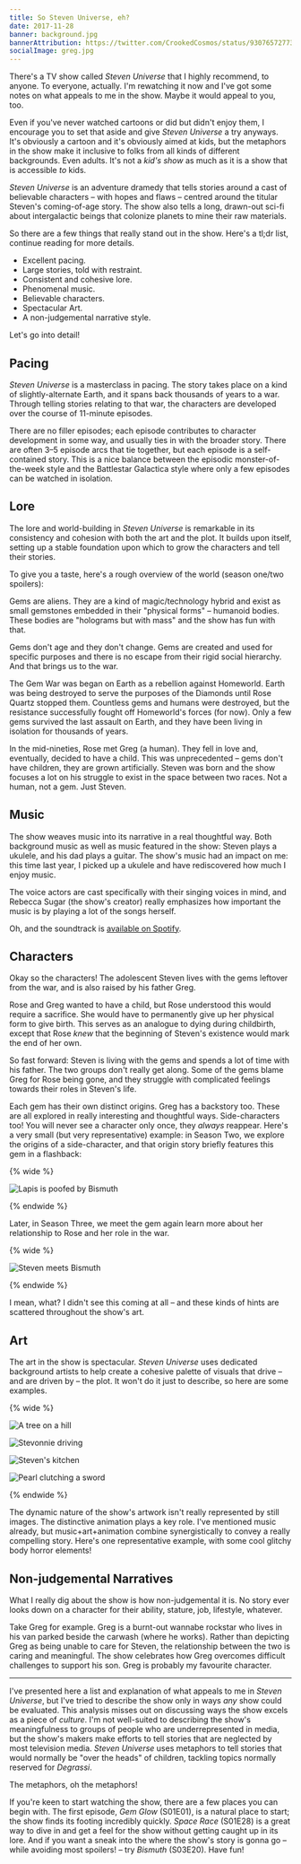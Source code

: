 ```yaml
---
title: So Steven Universe, eh?
date: 2017-11-28
banner: background.jpg
bannerAttribution: https://twitter.com/CrookedCosmos/status/930765727736451072
socialImage: greg.jpg
---
```


There's a TV show called _Steven Universe_ that I highly recommend, to anyone. To everyone, actually. I'm rewatching it now and I've got some notes on what appeals to me in the show. Maybe it would appeal to you, too.

<Tweet tweetID="925891391737143296" />

Even if you've never watched cartoons or did but didn't enjoy them, I encourage you to set that aside and give _Steven Universe_ a try anyways. It's obviously a cartoon and it's obviously aimed at kids, but the metaphors in the show make it inclusive to folks from all kinds of different backgrounds. Even adults. It's not a _kid's show_ as much as it is a show that is accessible _to_ kids.

_Steven Universe_ is an adventure dramedy that tells stories around a cast of believable characters – with hopes and flaws – centred around the titular Steven's coming-of-age story. The show also tells a long, drawn-out sci-fi about intergalactic beings that colonize planets to mine their raw materials.

So there are a few things that really stand out in the show. Here's a tl;dr list, continue reading for more details.

- Excellent pacing.
- Large stories, told with restraint.
- Consistent and cohesive lore.
- Phenomenal music.
- Believable characters.
- Spectacular Art.
- A non-judgemental narrative style.

Let's go into detail!

## Pacing

_Steven Universe_ is a masterclass in pacing. The story takes place on a kind of slightly-alternate Earth, and it spans back thousands of years to a war. Through telling stories relating to that war, the characters are developed over the course of 11-minute episodes.

There are no filler episodes; each episode contributes to character development in some way, and usually ties in with the broader story. There are often 3–5 episode arcs that tie together, but each episode is a self-contained story. This is a nice balance between the episodic monster-of-the-week style and the Battlestar Galactica style where only a few episodes can be watched in isolation.

## Lore

The lore and world-building in _Steven Universe_ is remarkable in its consistency and cohesion with both the art and the plot. It builds upon itself, setting up a stable foundation upon which to grow the characters and tell their stories.

To give you a taste, here's a rough overview of the world (season one/two spoilers):

Gems are aliens. They are a kind of magic/technology hybrid and exist as small gemstones embedded in their "physical forms" – humanoid bodies. These bodies are "holograms but with mass" and the show has fun with that.

Gems don't age and they don't change. Gems are created and used for specific purposes and there is no escape from their rigid social hierarchy. And that brings us to the war.

The Gem War was began on Earth as a rebellion against Homeworld. Earth was being destroyed to serve the purposes of the Diamonds until Rose Quartz stopped them. Countless gems and humans were destroyed, but the resistance successfully fought off Homeworld's forces (for now). Only a few gems survived the last assault on Earth, and they have been living in isolation for thousands of years.

In the mid-nineties, Rose met Greg (a human). They fell in love and, eventually, decided to have a child. This was unprecedented – gems don't have children, they are grown artificially. Steven was born and the show focuses a lot on his struggle to exist in the space between two races. Not a human, not a gem. Just Steven.

## Music

The show weaves music into its narrative in a real thoughtful way. Both background music as well as music featured in the show: Steven plays a ukulele, and his dad plays a guitar. The show's music had an impact on me: this time last year, I picked up a ukulele and have rediscovered how much I enjoy music.

The voice actors are cast specifically with their singing voices in mind, and Rebecca Sugar (the show's creator) really emphasizes how important the music is by playing a lot of the songs herself.

<YouTube videoID="usXTGY4anrQ" />

Oh, and the soundtrack is [available on Spotify](https://open.spotify.com/album/3fNVnjSRQ3oW4PUIKvrThu).

## Characters

Okay so the characters! The adolescent Steven lives with the gems leftover from the war, and is also raised by his father Greg.

Rose and Greg wanted to have a child, but Rose understood this would require a sacrifice. She would have to permanently give up her physical form to give birth. This serves as an analogue to dying during childbirth, except that Rose _knew_ that the beginning of Steven's existence would mark the end of her own.

So fast forward: Steven is living with the gems and spends a lot of time with his father. The two groups don't really get along. Some of the gems blame Greg for Rose being gone, and they struggle with complicated feelings towards their roles in Steven's life.

Each gem has their own distinct origins. Greg has a backstory too. These are all explored in really interesting and thoughtful ways. Side-characters too! You will never see a character only once, they _always_ reappear. Here's a very small (but very representative) example: in Season Two, we explore the origins of a side-character, and that origin story briefly features this gem in a flashback:

{% wide %}

![Lapis is poofed by Bismuth](lapis.jpg)

{% endwide %}

Later, in Season Three, we meet the gem again learn more about her relationship to Rose and her role in the war.

{% wide %}

![Steven meets Bismuth](bismuth.jpg)

{% endwide %}

I mean, what? I didn't see this coming at all – and these kinds of hints are scattered throughout the show's art.

## Art

The art in the show is spectacular. _Steven Universe_ uses dedicated background artists to help create a cohesive palette of visuals that drive – and are driven by – the plot. It won't do it just to describe, so here are some examples.

{% wide %}

![A tree on a hill](tree.jpg)

![Stevonnie driving](car.jpg)

![Steven's kitchen](house.jpg)

![Pearl clutching a sword](pearl.jpg)

{% endwide %}

The dynamic nature of the show's artwork isn't really represented by still images. The distinctive animation plays a key role. I've mentioned music already, but music+art+animation combine synergistically to convey a really compelling story. Here's one representative example, with some cool glitchy body horror elements!

<YouTube videoID="Iqp0jlXkNQk" />

## Non-judgemental Narratives

What I really dig about the show is how non-judgemental it is. No story ever looks down on a character for their ability, stature, job, lifestyle, whatever.

Take Greg for example. Greg is a burnt-out wannabe rockstar who lives in his van parked beside the carwash (where he works). Rather than depicting Greg as being unable to care for Steven, the relationship between the two is caring and meaningful. The show celebrates how Greg overcomes difficult challenges to support his son. Greg is probably my favourite character.

---

I've presented here a list and explanation of what appeals to me in _Steven Universe_, but I've tried to describe the show only in ways _any_ show could be evaluated. This analysis misses out on discussing ways the show excels as a piece of _culture_. I'm not well-suited to describing the show's meaningfulness to groups of people who are underrepresented in media, but the show's makers make efforts to tell stories that are neglected by most television media. _Steven Universe_ uses metaphors to tell stories that would normally be "over the heads" of children, tackling topics normally reserved for _Degrassi_.

The metaphors, oh the metaphors!

If you're keen to start watching the show, there are a few places you can begin with. The first episode, _Gem Glow_ (S01E01), is a natural place to start; the show finds its footing incredibly quickly. _Space Race_ (S01E28) is a great way to dive in and get a feel for the show without getting caught up in its lore. And if you want a sneak into the where the show's story is gonna go – while avoiding most spoilers! – try _Bismuth_ (S03E20). Have fun!
